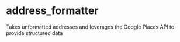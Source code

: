 # address_formatter
Takes unformatted addresses and leverages the Google Places API to provide structured data
